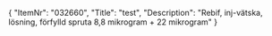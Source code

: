 {
  "ItemNr": "032660",
  "Title": "test",
  "Description": "Rebif, inj-vätska, lösning, förfylld spruta 8,8 mikrogram + 22 mikrogram"
}